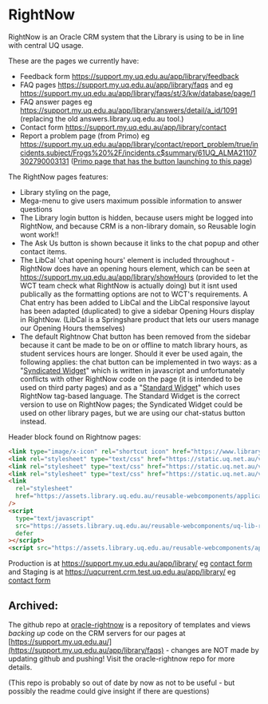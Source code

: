 # RightNow

RightNow is an Oracle CRM system that the Library is using to be in line with central UQ usage.

These are the pages we currently have:

- Feedback form <https://support.my.uq.edu.au/app/library/feedback>
- FAQ pages <https://support.my.uq.edu.au/app/library/faqs> and eg <https://support.my.uq.edu.au/app/library/faqs/st/3/kw/database/page/1>
- FAQ answer pages eg <https://support.my.uq.edu.au/app/library/answers/detail/a_id/1091> (replacing the old answers.library.uq.edu.au tool.)
- Contact form <https://support.my.uq.edu.au/app/library/contact>
- Report a problem page (from Primo) eg <https://support.my.uq.edu.au/app/library/contact/report_problem/true/incidents.subject/Frogs%20%2F/incidents.c$summary/61UQ_ALMA21107302790003131> ([Primo page that has the button launching to this page](https://search.library.uq.edu.au/primo-explore/fulldisplay?docid=61UQ_ALMA21102980340003131&context=L&vid=61UQ&lang=en_US&search_scope=61UQ_All&adaptor=Local%20Search%20Engine&isFrbr=true&tab=61uq_all&query=any,contains,Frogs))

The RightNow pages features:

- Library styling on the page, 
- Mega-menu to give users maximum possible information to answer questions
- The Library login button is hidden, because users might be logged into RightNow, and because CRM is a non-library domain, so Reusable login wont work!!
- The Ask Us button is shown because it links to the chat popup and other contact items.
- The LibCal 'chat opening hours' element is included throughout - RightNow does have an opening hours element, which can be seen at <https://support.my.uq.edu.au/app/library/showHours> (provided to let the WCT team check what RightNow is actually doing) but it isnt used publically as the formatting options are not to WCT's requirements. A Chat entry has been added to LibCal and the LibCal responsive layout has been adapted (duplicated) to give a sidebar Opening Hours display in RightNow. (LibCal is a Springshare product that lets our users manage our Opening Hours themselves)
- The default Rightnow Chat button has been removed from the sidebar because it cant be made to be on or offline to match library hours, as student services hours are longer. Should it ever be used again, the following applies: the chat button can be implemented in two ways: as a "[Syndicated Widget](https://support.my.uq.edu.au/ci/tags/syndicated_widgets)" which is written in javascript and unfortunately conflicts with other RightNow code on the page (it is intended to be used on third party pages) and as a "[Standard Widget](https://support.my.uq.edu.au/ci/admin/docs/widgets/standard)" which uses RightNow tag-based language. The Standard Widget is the correct version to use on RightNow pages; the Syndicated Widget could be used on other library pages, but we are using our chat-status button instead.

Header block found on Rightnow pages:

```html
<link type="image/x-icon" rel="shortcut icon" href="https://www.library.uq.edu.au/favicon.ico" />
<link rel="stylesheet" type="text/css" href="https://static.uq.net.au/v6/fonts/Roboto/roboto.css" />
<link rel="stylesheet" type="text/css" href="https://static.uq.net.au/v9/fonts/Merriweather/merriweather.css" />
<link rel="stylesheet" type="text/css" href="https://static.uq.net.au/v13/fonts/Montserrat/montserrat.css" />
<link
  rel="stylesheet"
  href="https://assets.library.uq.edu.au/reusable-webcomponents/applications/rightnow/custom-styles.css"
/>
<script
  type="text/javascript"
  src="https://assets.library.uq.edu.au/reusable-webcomponents/uq-lib-reusable.min.js"
  defer
></script>
<script src="https://assets.library.uq.edu.au/reusable-webcomponents/applications/rightnow/load.js" async></script>
```

Production is at https://support.my.uq.edu.au/app/library/ eg [contact form](https://support.my.uq.edu.au/app/library/contact) and Staging is at https://uqcurrent.crm.test.uq.edu.au/app/library/ eg [contact form](https://uqcurrent.crm.test.uq.edu.au/app/library/contact)

## Archived:

The github repo at [oracle-rightnow](https://github.com/uqlibrary/oracle-rightnow) is a repository of templates and views _backing up_ code on the CRM servers for our pages at [https://support.my.uq.edu.au/](https://support.my.uq.edu.au/app/library/faqs) - changes are NOT made by updating github and pushing! Visit the oracle-rightnow repo for more details.

(This repo is probably so out of date by now as not to be useful - but possibly the readme could give insight if there are questions)
